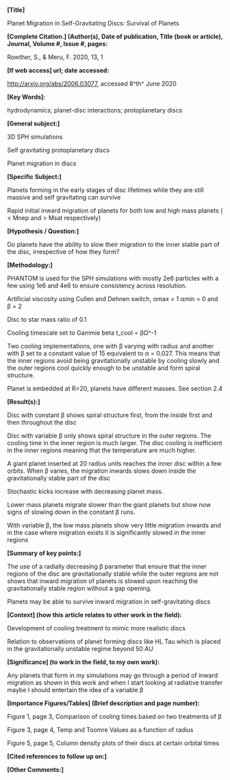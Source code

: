**[Title]**

Planet Migration in Self-Gravitating Discs: Survival of Planets

**[Complete Citation.] (Author(s), Date of publication,
Title (book or article), Journal, Volume #, Issue #, pages:**

Rowther, S., & Meru, F. 2020, 13, 1

**[If web access] url; date accessed:**

<http://arxiv.org/abs/2006.03077>, accessed 8^th^ June 2020

**[Key Words]:**

hydrodynamics; planet-disc interactions; protoplanetary discs

**[General subject:]**

3D SPH simulations

Self gravitating protoplanetary discs

Planet migration in discs

**[Specific Subject:]**

Planets forming in the early stages of disc lifetimes while they are
still massive and self gravitating can survive

Rapid initial inward migration of planets for both low and high mass
planets ( \< Mnep and \> Msat respectively)

**[Hypothesis / Question:]**

Do planets have the ability to slow their migration to the inner stable
part of the disc, irrespective of how they form?

**[Methodology:]**

PHANTOM is used for the SPH simulations with mostly 2e6 particles with a
few using 1e6 and 4e6 to ensure consistency across resolution.

Artificial viscosity using Cullen and Dehnen switch, αmax = 1 αmin = 0
and β = 2

Disc to star mass ratio of 0.1

Cooling timescale set to Gammie beta t_cool = βΩ\^-1

Two cooling implementations, one with β varying with radius and another
with β set to a constant value of 15 equivalent to α = 0.027. This means
that the inner regions avoid being gravitationally unstable by cooling
slowly and the outer regions cool quickly enough to be unstable and form
spiral structure.

Planet is embedded at R=20, planets have different masses. See section
2.4

**[Result(s):]**

Disc with constant β shows spiral structure first, from the inside first
and then throughout the disc

Disc with variable β only shows spiral structure in the outer regions.
The cooling time in the inner region is much larger. The disc cooling is
inefficient in the inner regions meaning that the temperature are much
higher.

A giant planet inserted at 20 radius units reaches the inner disc within
a few orbits. When β varies, the migration inwards slows down inside the
gravitationally stable part of the disc

Stochastic kicks increase with decreasing planet mass.

Lower mass planets migrate slower than the giant planets but show now
signs of slowing down in the constant β runs.

With variable β, the low mass planets show very little migration inwards
and in the case where migration exists it is significantly slowed in the
inner regions

**[Summary of key points:]**

The use of a radially decreasing β parameter that ensure that the inner
regions of the disc are gravitationally stable while the outer regions
are not shows that inward migration of planets is slowed upon reaching
the gravitationally stable region without a gap opening.

Planets may be able to survive inward migration in self-gravitating
discs

**[Context] (how this article relates to other work in the
field):**

Development of cooling treatment to mimic more realistic discs

Relation to observations of planet forming discs like HL Tau which is
placed in the gravitationally unstable regime beyond 50 AU

**[Significance] (to work in the field, to my own work):**

Any planets that form in my simulations may go through a period of
inward migration as shown in this work and when I start looking at
radiative transfer maybe I should entertain the idea of a variable β

**[Importance Figures/Tables] (Brief description and page
number):**

Figure 1, page 3, Comparison of cooling times based on two treatments of
β

Figure 3, page 4, Temp and Toomre Values as a function of radius

Figure 5, page 5, Column density plots of their discs at certain orbital
times

**[Cited references to follow up on:]**

**[Other Comments:]**
